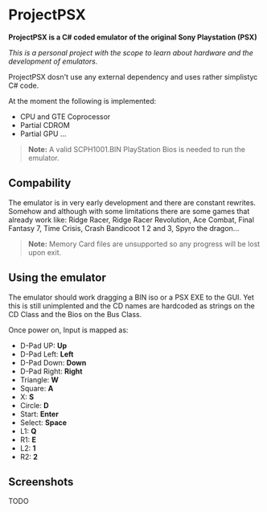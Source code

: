 # ProjectPSX

**ProjectPSX is a C# coded emulator of the original Sony Playstation (PSX)**

*This is a personal project with the scope to learn about hardware and the development of emulators.*

ProjectPSX dosn't use any external dependency and uses rather simplistyc C# code.

At the moment the following is implemented:
- CPU and GTE Coprocessor
- Partial CDROM
- Partial GPU
...

> **Note:**  A valid SCPH1001.BIN PlayStation Bios is needed to run the emulator. 

## Compability

The emulator is in very early development and there are constant rewrites. Somehow and although with some limitations there are some games that already work like:
Ridge Racer, Ridge Racer Revolution, Ace Combat, Final Fantasy 7, Time Crisis, Crash Bandicoot 1 2 and 3, Spyro the dragon...

> **Note:**  Memory Card files are unsupported so any progress will be lost upon exit.


## Using the emulator

The emulator should work dragging a BIN iso or a PSX EXE to the GUI.
Yet this is still unimplented and the CD names are hardcoded as strings on the CD Class and the Bios on the Bus Class.
 
Once power on, Input is mapped as:

* D-Pad UP: **Up**
* D-Pad Left: **Left**
* D-Pad Down: **Down**
* D-Pad Right: **Right**
* Triangle: **W**
* Square: **A**
* X: **S**
* Circle: **D**
* Start: **Enter**
* Select: **Space**
* L1: **Q**
* R1: **E**
* L2: **1**
* R2: **2**

## Screenshots

TODO
